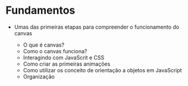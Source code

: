 # Fundamentos # 


* Umas das primeiras etapas para compreender o funcionamento do canvas

	* O que é canvas?
	* Como o canvas funciona?
	* Interagindo com JavaScrit e CSS
	* Como criar as primeiras animações
	* Como utilizar os conceito de orientação a objetos em JavaScript
	* Organização
